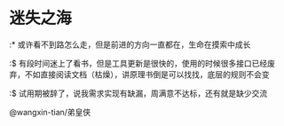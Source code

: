 # 迷失之海

:* 或许看不到路怎么走，但是前进的方向一直都在，生命在摸索中成长

:$ 有段时间迷上了看书，但是工具更新是很快的，使用的时候很多接口已经废弃，不如直接阅读文档（枯燥），讲原理书倒是可以找找，底层的规则不会变

:$ 试用期被辞了，说我需求实现有缺漏，周满意不达标，还有就是缺少交流

@wangxin-tian/弟皇侠
